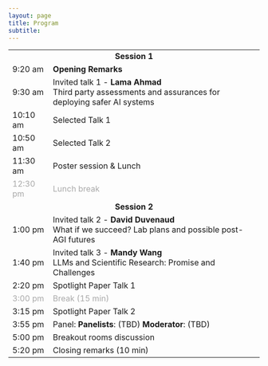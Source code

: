 ```yaml
---
layout: page
title: Program
subtitle:
---
```


<!-- <div align="center">
<a href="https://openreview.net/group?id=NeurIPS.cc/2024/Workshop/SoLaR#tab-accept-spotlight">List of accepted papers</a>
</div> -->
<table style='margin-bottom:10pt;margin-left:auto;margin-right:auto;'>
  <tr>
    <td colspan="2" style="text-align: center;"><b>Session 1</b></td>
  </tr>
  <tr>
    <td>9:20 am</td>
    <td><b>Opening Remarks</b></td>
  </tr>
  <tr>
    <td>9:30 am</td>
    <td>Invited talk 1 - <b>Lama Ahmad</b></br>Third party assessments and assurances for deploying safer AI systems</td>
  </tr>
  <tr>
    <td>10:10 am</td>
    <td>Selected Talk 1</td>
    <!-- <td>Contributing Talk 1: <b>Failures to Find Transferable Image Jailbreaks Between Vision-Language Models</td> -->
  </tr>
  <tr>
    <td>10:50 am</td>
    <td>Selected Talk 2</td>
  </tr>
  <tr>
    <td>11:30 am</td>
    <td> Poster session & Lunch </td>
  </tr>
  <tr style='color:darkgray;'>
    <td>12:30 pm</td>
    <td>Lunch break</td>
  </tr>
  
  <tr>
    <td colspan="2" style="text-align: center;"><b>Session 2</b></td>
  </tr>
  <tr>
    <td>1:00 pm</td>
    <td>Invited talk 2 - <b>David Duvenaud</b></br>What if we succeed? Lab plans and possible post-AGI futures</td>
  </tr>
  <tr>
    <td>1:40 pm</td>
    <td>Invited talk 3 - <b>Mandy Wang</b></br>LLMs and Scientific Research: Promise and Challenges</td>
  </tr>
    <tr>
    <td>2:20 pm</td>
    <td>Spotlight Paper Talk 1</td>
  </tr>
    <tr style='color:darkgray;'>
    <td>3:00 pm</td>
    <td>Break (15 min)</td>
  </tr>
  <tr>
    <td>3:15 pm</td>
    <td>Spotlight Paper Talk 2</td>
  </tr>
  <tr>
    <td>3:55 pm</td>
    <td>Panel: <b>Panelists</b>: (TBD) <b>Moderator</b>: (TBD)</td>
  </tr>
  <tr>
    <td>5:00 pm</td>
    <td>Breakout rooms discussion</td>
  </tr>
  <tr>
    <td>5:20 pm</td>
    <td>Closing remarks (10 min)</td>
  </tr>
</table>

<!-- </div> -->
